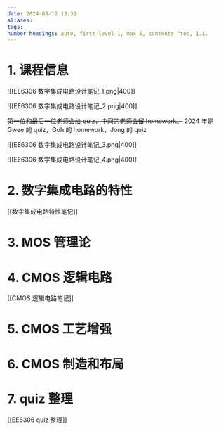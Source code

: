 ```yaml
---
date: 2024-08-12 13:33
aliases: 
tags: 
number headings: auto, first-level 1, max 5, contents ^toc, 1.1.
---
```

# 1. 课程信息

![[EE6306 数字集成电路设计笔记_1.png|400]]

![[EE6306 数字集成电路设计笔记_2.png|400]]

~~第一位和最后一位老师会给 quiz，中间的老师会留 homework。~~
2024 年是 Gwee 的 quiz，Goh 的 homework，Jong 的 quiz

![[EE6306 数字集成电路设计笔记_3.png|400]]

![[EE6306 数字集成电路设计笔记_4.png|400]]

# 2. 数字集成电路的特性

[[数字集成电路特性笔记]]

# 3. MOS 管理论


# 4. CMOS 逻辑电路

[[CMOS 逻辑电路笔记]]

# 5. CMOS 工艺增强



# 6. CMOS 制造和布局


# 7. quiz 整理

[[EE6306 quiz 整理]]
